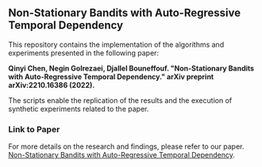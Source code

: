 ## Non-Stationary Bandits with Auto-Regressive Temporal Dependency

This repository contains the implementation of the algorithms and experiments presented in the following paper:

**Qinyi Chen, Negin Golrezaei, Djallel Bouneffouf. "Non-Stationary Bandits with Auto-Regressive Temporal Dependency." arXiv preprint arXiv:2210.16386 (2022).**

The scripts enable the replication of the results and the execution of synthetic experiments related to the paper.

### Link to Paper

For more details on the research and findings, please refer to our paper. [Non-Stationary Bandits with Auto-Regressive Temporal Dependency](<https://arxiv.org/abs/2210.16386>).
